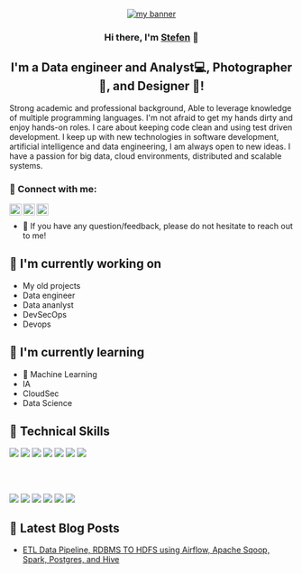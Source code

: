 <p align="center">
  <a href="https://www.yushi.dev/" target="_blank" rel="noreferrer"><img src="https://user-images.githubusercontent.com/75753187/123350185-74ce0900-d528-11eb-848d-d92955dbb944.png" alt="my banner"></a>
</p>

<h3 align="center">
Hi there, I'm <a href="" target="_blank" rel="noreferrer">Stefen</a> 👋
</h3>

<h2 align="center">
I'm a Data engineer and Analyst💻, Photographer 📸, and Designer 🎨!
</h2> 

Strong academic and professional background, Able to leverage knowledge of multiple programming languages. I'm not afraid to get my hands dirty and enjoy hands-on roles. I care about keeping code clean and using test driven development. I keep up with new technologies in software development, artificial intelligence and data engineering, I am always open to new ideas. I have a passion for big data, cloud environments, distributed and scalable systems.

### 🤝 Connect with me:

<a href="https://www.linkedin.com/in/stefen-taime-829492117//"><img align="left" src="https://raw.githubusercontent.com/yushi1007/yushi1007/main/images/linkedin.svg" alt="Yu Shi | LinkedIn" width="21px"/></a>
<a href="https://www.instagram.com/stefen_taime/?hl=fr"><img align="left" src="https://raw.githubusercontent.com/yushi1007/yushi1007/main/images/instagram.svg" alt="Yu Shi | Instagram" width="21px"/></a>
<a href="https://medium.com/@stefentaime"><img align="left" src="https://raw.githubusercontent.com/yushi1007/yushi1007/main/images/medium.svg" alt="Yu Shi | Medium" width="21px"/></a>
</br>
- 💬 If you have any question/feedback, please do not hesitate to reach out to me!

## 🔭 I'm currently working on

- My old projects
- Data engineer
- Data ananlyst
- DevSecOps
- Devops

## 🌱 I'm currently learning

- 📱 Machine Learning
- IA
- CloudSec
- Data Science

## 💼 Technical Skills

![](https://img.shields.io/badge/Code-python-informational?style=flat&logo=Python&color=61DAFB)
![](https://img.shields.io/badge/Code-JavaScript-informational?style=flat&logo=JavaScript&color=F7DF1E)
![](https://img.shields.io/badge/Code-Ruby-informational?style=flat&logo=Ruby&color=CC342D)
![](https://img.shields.io/badge/Code-Ruby_on_Rails-informational?style=flat&logo=Ruby-On-Rails&color=CC0000)
![](https://img.shields.io/badge/Code-HTML5-informational?style=flat&logo=HTML5&color=E34F26)
![](https://img.shields.io/badge/Code-PostgreSQL-informational?style=flat&logo=PostgreSQL&color=336791)
![](https://img.shields.io/badge/Code-SQLite-informational?style=flat&logo=SQLite&color=003B57)

</br>

</br>

![](https://img.shields.io/badge/Tools-Figma-informational?style=flat&logo=Figma&color=F24E1E)
![](https://img.shields.io/badge/Tools-NPM-informational?style=flat&logo=NPM&color=CB3837)
![](https://img.shields.io/badge/Tools-Heroku-informational?style=flat&logo=Heroku&color=430098)
![](https://img.shields.io/badge/Tools-Netlify-informational?style=flat&logo=netlify&color=00C7B7)
![](https://img.shields.io/badge/Tools-Git-informational?style=flat&logo=Git&color=F05032)
![](https://img.shields.io/badge/Tools-GitHub-informational?style=flat&logo=GitHub&color=181717)

## 📝 Latest Blog Posts

- [ETL Data Pipeline, RDBMS TO HDFS using Airflow, Apache Sqoop, Spark, Postgres, and Hive](https://medium.com/@stefentaime/etl-data-pipeline-rdbms-to-hdfs-using-airflow-apache-sqoop-spark-postgres-and-hive-773f0e745537)
